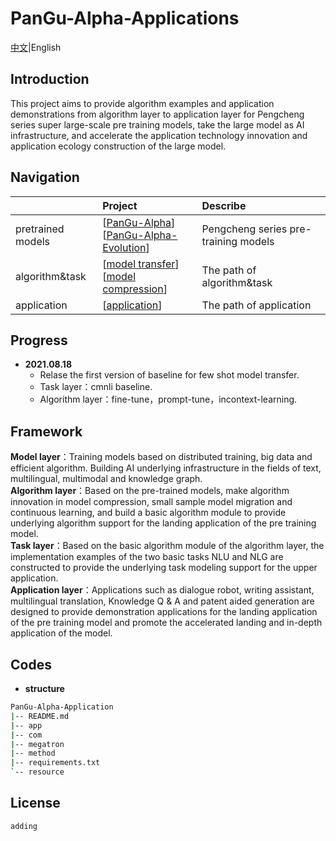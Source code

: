 # PanGu-Alpha-Applications

[中文](README.md)|English

## Introduction
This project aims to provide algorithm examples and application demonstrations from algorithm layer to application layer for Pengcheng series super large-scale pre training models, take the large model as AI infrastructure, and accelerate the application technology innovation and application ecology construction of the large model.

## Navigation
|  | Project | Describe |
| --- | :---------------- | :--------------- |
| pretrained models | [[PanGu-Alpha](https:\//git.openi.org.cn/PCL-Platform.Intelligence/PanGu-Alpha)]  <br> [[PanGu-Alpha-Evolution](./model/pangu_evolution)]| Pengcheng series pre-training models |
| algorithm&task | [[model transfer](./method)] <br> [[model compression](./method)] |The path of algorithm&task|
| application | [[application](./app)]        | The path of application |

## Progress
- **2021.08.18** <br>
  * Relase the first version of baseline for few shot model transfer.
  * Task layer：cmnli baseline.
  * Algorithm layer：fine-tune，prompt-tune，incontext-learning.

## Framework
**Model layer**：Training models based on distributed training, big data and efficient algorithm. Building AI underlying infrastructure in the fields of text, multilingual, multimodal and knowledge graph.<br>
**Algorithm layer**：Based on the pre-trained models, make algorithm innovation in model compression, small sample model migration and continuous learning, and build a basic algorithm module to provide underlying algorithm support for the landing application of the pre training model.<br>
**Task layer**：Based on the basic algorithm module of the algorithm layer, the implementation examples of the two basic tasks NLU and NLG are constructed to provide the underlying task modeling support for the upper application.<br>
**Application layer**：Applications such as dialogue robot, writing assistant, multilingual translation, Knowledge Q &amp; A and patent aided generation are designed to provide demonstration applications for the landing application of the pre training model and promote the accelerated landing and in-depth application of the model.

## Codes
- **structure**
```bash
PanGu-Alpha-Application
|-- README.md
|-- app    
|-- com    
|-- megatron   
|-- method     
|-- requirements.txt
`-- resource
```


## License
```bash
adding
```